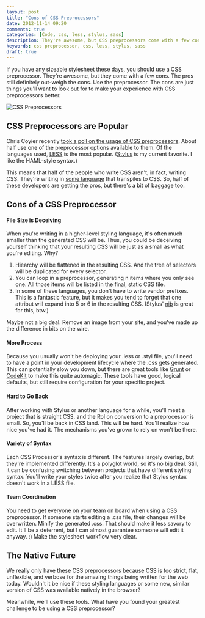 ```yaml
---
layout: post
title: "Cons of CSS Preprocessors"
date: 2012-11-14 09:20
comments: true
categories: [Code, css, less, stylus, sass]
description: They're awesome, but CSS preprocessors come with a few cons.  Don't dump your preprocessor, just work through the cons.
keywords: css preprocessor, css, less, stylus, sass
draft: true
---
```


If you have any sizeable stylesheet these days, you should use a CSS preprocessor.  They're awesome, but they come with a few cons.  The pros still definitely out-weigh the cons.  Use the preprocessor.  The cons are just things you'll want to look out for to make your experience with CSS preprocessors better.

![CSS Preprocessors](http://i.imgur.com/Mzozm.jpg)

<!--more-->

## CSS Preprocessors are Popular

Chris Coyier recently [took a poll on the usage of CSS preprocessors](http://css-tricks.com/poll-results-popularity-of-css-preprocessors/).  About half use one of the preprocessor options available to them.  Of the languages used, [LESS](http://lesscss.org/) is the most popular.  ([Stylus](http://learnboost.github.com/stylus/) is my current favorite.  I like the HAML-style syntax.)

This means that half of the people who write CSS aren't, in fact, writing CSS.  They're writing in [some language](http://net.tutsplus.com/tutorials/html-css-techniques/sass-vs-less-vs-stylus-a-preprocessor-shootout/) that transpiles to CSS.  So, half of these developers are getting the pros, but there's a bit of baggage too.  

## Cons of a CSS Preprocessor

#### File Size is Deceiving

When you're writing in a higher-level styling language, it's often much smaller than the generated CSS will be.  Thus, you could be deceiving yourself thinking that your resulting CSS will be just as a small as what you're editing.  Why?  

1. Hiearchy will be flattened in the resulting CSS.  And the tree of selectors will be duplicated for every selector.
2. You can loop in a preprocessor, generating n items where you only see one.  All those items will be listed in the final, static CSS file.
3. In some of these languages, you don't have to write vendor prefixes.  This is a fantastic feature, but it makes you tend to forget that one attribut will expand into 5 or 6 in the resulting CSS. (Stylus' [nib](https://github.com/visionmedia/nib) is great for this, btw.)

Maybe not a big deal.  Remove an image from your site, and you've made up the difference in bits on the wire.

#### More Process

Because you usually won't be deploying your .less or .styl file, you'll need to have a point in your development lifecycle where the .css gets generated.  This can potentially slow you down, but there are great tools like [Grunt](https://github.com/gruntjs/grunt-contrib-stylus/) or [CodeKit](http://incident57.com/codekit/) to make this quite automagic.  These tools have good, logical defaults, but still require configuration for your specific project.

#### Hard to Go Back

After working with Stylus or another language for a while, you'll meet a project that is straight CSS, and the RoI on conversion to a preprocessor is small.  So, you'll be back in CSS land.  This will be hard.  You'll realize how nice you've had it.  The mechanisms you've grown to rely on won't be there.

#### Variety of Syntax

Each CSS Processor's syntax is different.  The features largely overlap, but they're implemented differently.  It's a polyglot world, so it's no big deal.  Still, it can be confusing switching between projects that have different styling syntax.  You'll write your styles twice after you realize that Stylus syntax doesn't work in a LESS file.

#### Team Coordination

You need to get everyone on your team on board when using a CSS preprocessor.  If someone starts editing a .css file, their changes will be overwritten.  Minify the generated .css.  That should make it less savory to edit.  It'll be a deterrent, but I can almost guarantee someone will edit it anyway. :)  Make the stylesheet workflow very clear.

## The Native Future

We really only have these CSS preprocessors because CSS is too strict, flat, unflexible, and verbose for the amazing things being written for the web today.  Wouldn't it be nice if these styling languages or some new, similar version of CSS was available natively in the browser?

Meanwhile, we'll use these tools.  What have you found your greatest challenge to be using a CSS preprocessor?
